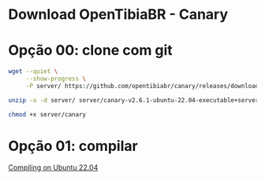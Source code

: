 # Download OpenTibiaBR - Canary

# Opção 00: clone com git
``` bash
wget --quiet \
     --show-progress \
     -P server/ https://github.com/opentibiabr/canary/releases/download/v2.6.1/canary-v2.6.1-ubuntu-22.04-executable+server.zip

unzip -o -d server/ server/canary-v2.6.1-ubuntu-22.04-executable+server.zip

chmod +x server/canary
```

# Opção 01: compilar
[Compiling on Ubuntu 22.04](https://github.com/opentibiabr/canary/wiki/Compiling-on-Ubuntu-22.04)
